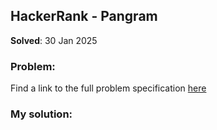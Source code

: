 ## HackerRank - Pangram

**Solved**: 30 Jan 2025

### Problem:

Find a link to the full problem specification [here](https://www.hackerrank.com/challenges/three-month-preparation-kit-pangrams/problem)

### My solution:
